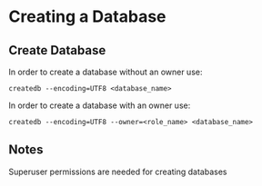 # Creating a Database

## Create Database
In order to create a database without an owner use:
```
createdb --encoding=UTF8 <database_name>
```

In order to create a database with an owner use:
```
createdb --encoding=UTF8 --owner=<role_name> <database_name>
```

## Notes
Superuser permissions are needed for creating databases
